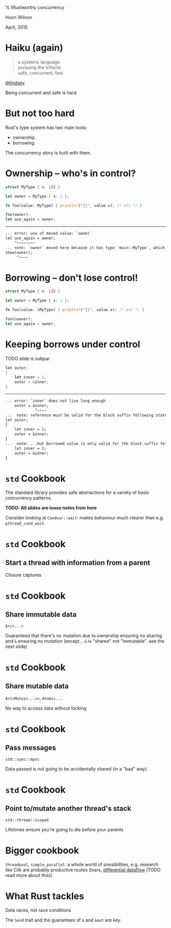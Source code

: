% tRustworthy concurrency

Huon Wilson

April, 2015

# Haiku (again)

> a systems language<br/>
> pursuing the trifecta<br/>
> safe, concurrent, fast

<div class="attribution"><a href="http://twitter.com/lindsey">@lindsey</a></div>

Being concurrent and safe is hard.

# But not too hard

Rust's type system has two main tools:

- ownership
- borrowing

The concurrency story is built with them.

# Ownership &ndash; who's in control?

```rust
struct MyType { x: i32 }

let owner = MyType { x: 1 };

fn foo(value: MyType) { println!("{}", value.x); /* etc */ }

foo(owner);
let use_again = owner;
```

<hr class="pause" />


```txt
... error: use of moved value: `owner`
let use_again = owner;
    ^~~~~~~~~
... note: `owner` moved here because it has type `main::MyType`, which is non-copyable
show(owner);
     ^~~~~
```

# Borrowing &ndash; don't lose control!


```rust
struct MyType { x: i32 }

let owner = MyType { x: 1 };

fn foo(value: &MyType) { println!("{}", value.x); /* etc */ }

foo(&owner);
let use_again = owner;
```

# Keeping borrows under control

TODO slide is subpar


```rust
let outer;
{
    let inner = 1;
    outer = &inner;
}
```

<hr class="pause" />

```txt
... error: `inner` does not live long enough
    outer = &inner;
             ^~~~~
...  note: reference must be valid for the block suffix following statement 0 at 2:9...
let outer;
{
    let inner = 1;
    outer = &inner;
}
...  note: ...but borrowed value is only valid for the block suffix following statement 0 at 4:17
    let inner = 1;
    outer = &inner;
}
```

# `std` Cookbook

The standard library provides safe abstractions for a variety of basic
concurrency patterns.

**TODO: All slides are loose notes from here**

Consider looking at `Condvar::wait`: makes behaviour much clearer than
e.g. `pthread_cond_wait`.

# `std` Cookbook

## Start a thread with information from a parent

Closure captures


# `std` Cookbook

## Share immutable data

`Arc<...>`

Guaranteed that there's no mutation due to ownership ensuring no
sharing and `&` ensuring no mutation (except... `&` is "shared" not
"immutable". see the next slide)

# `std` Cookbook

## Share mutable data

`Arc<Mutex<...>>`, `Atomic...`

No way to access data without locking

# `std` Cookbook

## Pass messages

`std::sync::mpsc`

Data passed is not going to be accidentally shared (in a "bad" way).

# `std` Cookbook

## Point to/mutate another thread's stack

`std::thread::scoped`

Lifetimes ensure you're going to die before your parents



# Bigger cookbook

`threadpool`, `simple_parallel`: a whole world of possibilities, e.g. research like Cilk are probably productive routes (lvars, [differential dataflow](http://www.frankmcsherry.org/differential/dataflow/2015/04/07/differential.html) (TODO read more about this)).

# What Rust tackles

Data races, not race conditions

The `Send` trait and the guarantees of `&` and `&mut` are key.
